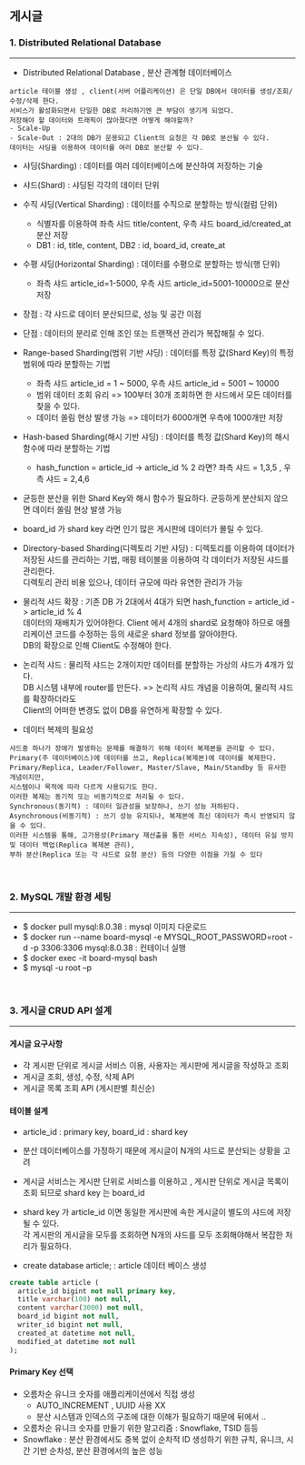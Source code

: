 ## 게시글

### 1. Distributed Relational Database
___
- Distributed Relational Database , 분산 관계형 데이터베이스
```text
article 테이블 생성 , client(서버 어플리케이션) 은 단일 DB에서 데이터를 생성/조회/수정/삭제 한다.
서비스가 활성화되면서 단일한 DB로 처리하기엔 큰 부담이 생기게 되었다.
저장해야 할 데이터와 트래픽이 많아졌다면 어떻게 해야할까?
- Scale-Up 
- Scale-Out : 2대의 DB가 운용되고 Client의 요청은 각 DB로 분산될 수 있다.
데이터는 샤딩을 이용하여 데이터를 여러 DB로 분산할 수 있다.
```
- 샤딩(Sharding) : 데이터를 여러 데이터베이스에 분산하여 저장하는 기술
- 샤드(Shard) : 샤딩된 각각의 데이터 단위
- 수직 샤딩(Vertical Sharding) : 데이터를 수직으로 분할하는 방식(컬럼 단위)
  - 식별자를 이용하여 좌측 샤드 title/content, 우측 샤드 board_id/created_at 분산 저장 
  - DB1 : id, title, content, DB2 : id, board_id, create_at 
- 수평 샤딩(Horizontal Sharding) : 데이터를 수평으로 분할하는 방식(행 단위)
  - 좌측 샤드 article_id=1-5000, 우측 샤드 article_id=5001-10000으로 분산 저장

- 장점 : 각 샤드로 데이터 분산되므로, 성능 및 공간 이점
- 단점 : 데이터의 분리로 인해 조인 또는 트랜잭션 관리가 복잡해질 수 있다.


- Range-based Sharding(범위 기반 샤딩) : 데이터를 특정 값(Shard Key)의 특정 범위에 따라 분할하는 기법
  - 좌측 샤드 article_id = 1 ~ 5000, 우측 샤드 article_id = 5001 ~ 10000
  - 범위 데이터 조회 유리 => 100부터 30개 조회하면 한 샤드에서 모든 데이터를 찾을 수 있다.
  - 데이터 쏠림 현상 발생 가능 => 데이터가 6000개면 우측에 1000개만 저장
- Hash-based Sharding(해시 기반 샤딩) : 데이터를 특정 값(Shard Key)의 해시 함수에 따라 분할하는 기법
  - hash_function = article_id -> article_id % 2 라면? 좌측 샤드 = 1,3,5 , 우측 샤드 = 2,4,6
- 균등한 분산을 위한 Shard Key와 해시 함수가 필요하다. 균등하게 분산되지 않으면 데이터 쏠림 현상 발생 가능
- board_id 가 shard key 라면 인기 많은 게시판에 데이터가 몰릴 수 있다.
- Directory-based Sharding(디렉토리 기반 샤딩) : 디렉토리를 이용하여 데이터가 저장된 샤드를 관리하는 기법, 매핑 테이블을 이용하여 각 데이터가 저장된 샤드를 관리한다.  
  디렉토리 관리 비용 있으나, 데이터 규모에 따라 유연한 관리가 가능


- 물리적 샤드 확장 : 기존 DB 가 2대에서 4대가 되면 hash_function = article_id -> article_id % 4  
데이터의 재배치가 있어야한다. Client 에서 4개의 shard로 요청해야 하므로 애플리케이션 코드를 수정하는 등의 새로운 shard 정보를 알아야한다.  
DB의 확장으로 인해 Client도 수정해야 한다.
- 논리적 샤드 : 물리적 샤드는 2개이지만 데이터를 분할하는 가상의 샤드가 4개가 있다.  
DB 시스템 내부에 router를 만든다. => 논리적 샤드 개념을 이용하여,  물리적 샤드를 확장하더라도  
Client의 어떠한 변경도 없이 DB를 유연하게 확장할 수 있다.


- 데이터 복제의 필요성
```text
샤드중 하나가 장애가 발생하는 문제를 해결하기 위해 데이터 복제본을 관리할 수 있다.
Primary(주 데이터베이스)에 데이터를 쓰고, Replica(복제본)에 데이터를 복제한다.
Primary/Replica, Leader/Follower, Master/Slave, Main/Standby 등 유사한 개념이지만,
시스템이나 목적에 따라 다르게 사용되기도 한다.
이러한 복제는 동기적 또는 비동기적으로 처리될 수 있다.
Synchronous(동기적) : 데이터 일관성을 보장하나, 쓰기 성능 저하된다.
Asynchronous(비동기적) : 쓰기 성능 유지되나, 복제본에 최신 데이터가 즉시 반영되지 않을 수 있다.
이러한 시스템을 통해, 고가용성(Primary 재선출을 통한 서비스 지속성), 데이터 유실 방지 및 데이터 백업(Replica 복제본 관리),
부하 분산(Replica 또는 각 샤드로 요청 분산) 등의 다양한 이점을 가질 수 있다
```

<br>

### 2. MySQL 개발 환경 세팅
___
- $ docker pull mysql:8.0.38 : mysql 이미지 다운로드
- $ docker run --name board-mysql -e MYSQL_ROOT_PASSWORD=root -d -p 3306:3306 mysql:8.0.38 : 컨테이너 실행
- $ docker exec -it board-mysql bash
- $ mysql -u root –p

<br>

### 3. 게시글 CRUD API 설계
___
#### 게시글 요구사항
- 각 게시판 단위로 게시글 서비스 이용, 사용자는 게시판에 게시글을 작성하고 조회
- 게시글 조회, 생성, 수정, 삭제 API
- 게시글 목록 조회 API (게시판별 최신순)
#### 테이블 설계
- article_id : primary key, board_id : shard key
- 분산 데이터베이스를 가정하기 때문에 게시글이 N개의 샤드로 분산되는 상황을 고려
- 게시글 서비스는 게시판 단위로 서비스를 이용하고 , 게시판 단위로 게시글 목록이 조회 되므로 shard key 는 board_id
- shard key 가 article_id 이면 동일한 게시판에 속한 게시글이 별도의 샤드에 저장될 수 있다.  
각 게시판의 게시글을 모두를 조회하면 N개의 샤드를 모두 조회해야해서 복잡한 처리가 필요하다.

- create database article; : article 데이터 베이스 생성
```sql
create table article (
  article_id bigint not null primary key,
  title varchar(100) not null,
  content varchar(3000) not null,
  board_id bigint not null,
  writer_id bigint not null,
  created_at datetime not null,
  modified_at datetime not null
);
```

#### Primary Key 선택
- 오름차순 유니크 숫자를 애플리케이션에서 직접 생성
  - AUTO_INCREMENT , UUID 사용 XX
  - 분산 시스템과 인덱스의 구조에 대한 이해가 필요하기 때문에 뒤에서 ..
- 오름차순 유니크 숫자를 만들기 위한 알고리즘 : Snowflake, TSID 등등
- Snowflake : 분산 환경에서도 중복 없이 순차적 ID 생성하기 위한 규칙, 유니크, 시간 기반 순차성, 분산 환경에서의 높은 성능

